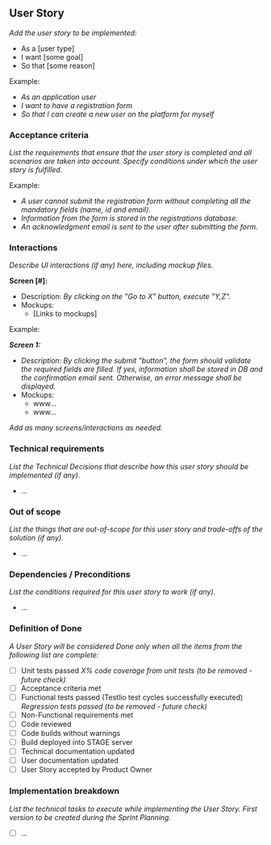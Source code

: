 ## User Story
_Add the user story to be implemented:_

- As a [user type]
- I want [some goal]
- So that [some reason]

Example:
- _As an application user_
- _I want to have a registration form_
- _So that I can create a new user on the platform for myself_

### Acceptance criteria
_List the requirements that ensure that the user story is completed and all scenarios are taken into account. Specify conditions under which the user story is fulfilled._

Example:
- _A user cannot submit the registration form without completing all the mandatory fields (name, id and email)._
- _Information from the form is stored in the registrations database._
- _An acknowledgment email is sent to the user after submitting the form._

### Interactions
_Describe UI interactions (if any) here, including mockup files._

**Screen [#]:**
- Description: _By clicking on the "Go to X" button, execute "Y,Z"._
- Mockups:
	- [Links to mockups]

Example:

**_Screen 1:_**
- _Description: By clicking the submit "button", the form should validate the required fields are filled. If yes, information shall be stored in DB and the confirmation email sent. Otherwise, an error message shall be displayed._
- Mockups:
	- www...
	- www...

_Add as many screens/interactions as needed._

### Technical requirements
_List the Technical Decisions that describe how this user story should be implemented (if any)._
- ...

### Out of scope
_List the things that are out-of-scope for this user story and trade-offs of the solution (if any)._
- ...

### Dependencies / Preconditions
_List the conditions required for this user story to work (if any)._
- ...

### Definition of Done
_A User Story will be considered Done only when all the items from the following list are complete:_
- [ ]  Unit tests passed
_X% code coverage from unit tests (to be removed - future check)_
- [ ]  Acceptance criteria met
- [ ]  Functional tests passed (Testlio test cycles successfully executed) 
_Regression tests passed (to be removed - future check)_
- [ ]  Non-Functional requirements met
- [ ]  Code reviewed
- [ ]  Code builds without warnings
- [ ]  Build deployed into STAGE server
- [ ]  Technical documentation updated
- [ ]  User documentation updated
- [ ]  User Story accepted by Product Owner

### Implementation breakdown
_List the technical tasks to execute while implementing the User Story. First version to be created during the Sprint Planning._
- [ ] ...
